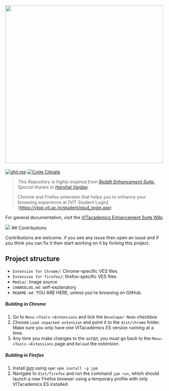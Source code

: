 # <img src="https://raw.githubusercontent.com/rahulkapoor90/VITacademics-Enhancement-Suite/master/Media/logo.gif" width="500">

[![ghit.me](https://ghit.me/badge.svg?repo=rahulkapoor90/VITacademics-Enhancement-Suite)](https://ghit.me/repo/rahulkapoor90/VITacademics-Enhancement-Suite)
[![Code Climate](https://codeclimate.com/github/rahulkapoor90/VITacademics-Enhancement-Suite/badges/gpa.svg)](https://codeclimate.com/github/rahulkapoor90/VITacademics-Enhancement-Suite)

> *This Repository is highly inspired from [Reddit Enhancement Suite.](https://github.com/honestbleeps/Reddit-Enhancement-Suite "RES")*
> *Special thanks to [Harshal Varday](https://github.com/hvarday).*

> Chrome and Firefox extension that helps you to enhance your browsing experience at [VIT Student Login] (https://vtop.vit.ac.in/student/stud_login.asp)

For general documentation, visit the [VITacademics Enhancement Suite Wiki](https://github.com/rahulkapoor90/VITacademics-Enhancement-Suite/wiki).

<img src="https://i.imgur.com/1yYC2vT.png">
## Contributions

Contributions are welcome. if you see any issue then open an issue and if you think you can fix it then start working on it by forking this project.

## Project structure

  - `Extension for Chrome/`: Chrome-specific  VES files
  - `Extension for firefox/`: firefox-specific VES files
  - `Media/`: Image source
  - `CHANGELOG.md`: self-explanatory 
  - `README.md`: YOU ARE HERE, unless you're browsing on GitHub.

##### Building in Chrome

  1. Go to `Menu->Tools->Extensions` and tick the `Developer Mode` checkbox
  2. Choose `Load unpacked extension` and point it to the `dist/chrome` folder. Make sure you only have one VITacademics ES version running at a time.
  3. Any time you make changes to the script, you must go back to the `Menu->Tools->Extensions` page and `Reload` the extension.

##### Building in Firefox

  1. Install [jpm](https://developer.mozilla.org/en-US/Add-ons/SDK/Tools/jpm) using `npm`: `npm install -g jpm`
  2. Navigate to `dist/firefox` and run the command `jpm run`, which should launch a new Firefox browser using a temporary profile with only VITacademics ES installed.
